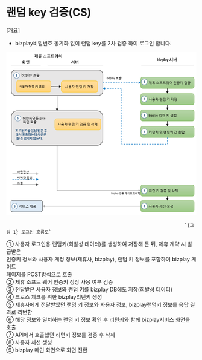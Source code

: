 # 랜덤 key 검증\(CS\)

\[개요\]  
 - bizplay비밀번호 동기화 없이 랜덤 key를 2차 검증 하여 로그인 합니다.

![](../../.gitbook/assets/image%20%2834%29.png)

                                                                      `{그림 1} 로그인 흐름도`    

   ① 사용자 로그인용 랜덤키\(희발성 데이터\)를 생성하여 저장해 둔 뒤, 제휴 계약 시 발급받은   
      인증키 정보와 사용자 계정 정보\(제휴사, bizplay\), 랜덤 키 정보를 포함하여 bizplay 게이트   
      페이지를 POST방식으로 호출  
   ② 제휴 소프트 웨어 인증키 정상 사용 여부 검증  
   ③ 전달받은 사용자 정보와 랜덤 키를 bizplay DB에도 저장\(희발성 데이터\)  
   ④ 크로스 체크를 위한 bizplay리턴키 생성  
   ⑤ 제휴사에게 전달받았던 랜덤 키 정보와 사용자 정보, bizplay랜덤키 정보를 응답 결과로 리턴함  
   ⑥ 해당 정보와 일치하는 랜덤 키 정보 확인 후 리턴키와 함께 bizplay서비스 화면을 호출  
   ⑦ API에서 호출했던 리턴키 정보를 검증 후 삭제  
   ⑧ 사용자 세션 생성  
   ⑨ bizplay 메인 화면으로 화면 전환

